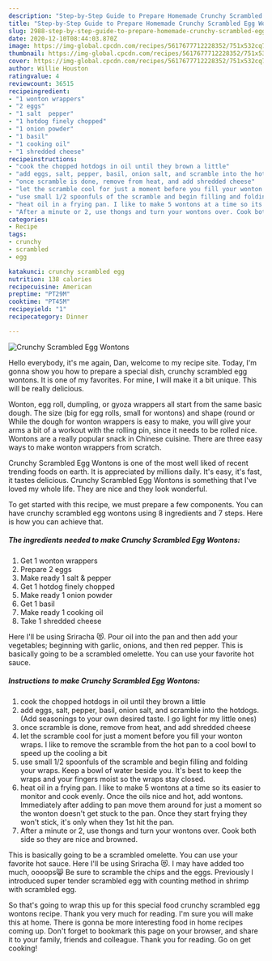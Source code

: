 ```yaml
---
description: "Step-by-Step Guide to Prepare Homemade Crunchy Scrambled Egg Wontons"
title: "Step-by-Step Guide to Prepare Homemade Crunchy Scrambled Egg Wontons"
slug: 2988-step-by-step-guide-to-prepare-homemade-crunchy-scrambled-egg-wontons
date: 2020-12-10T08:44:03.870Z
image: https://img-global.cpcdn.com/recipes/5617677712228352/751x532cq70/crunchy-scrambled-egg-wontons-recipe-main-photo.jpg
thumbnail: https://img-global.cpcdn.com/recipes/5617677712228352/751x532cq70/crunchy-scrambled-egg-wontons-recipe-main-photo.jpg
cover: https://img-global.cpcdn.com/recipes/5617677712228352/751x532cq70/crunchy-scrambled-egg-wontons-recipe-main-photo.jpg
author: Willie Houston
ratingvalue: 4
reviewcount: 36515
recipeingredient:
- "1 wonton wrappers"
- "2 eggs"
- "1 salt  pepper"
- "1 hotdog finely chopped"
- "1 onion powder"
- "1 basil"
- "1 cooking oil"
- "1 shredded cheese"
recipeinstructions:
- "cook the chopped hotdogs in oil until they brown a little"
- "add eggs, salt, pepper, basil, onion salt, and scramble into the hotdogs. (Add seasonings to your own desired taste. I go light for my little ones)"
- "once scramble is done, remove from heat, and add shredded cheese"
- "let the scramble cool for just a moment before you fill your wonton wraps. I like to remove the scramble from the hot pan to a cool bowl to speed up the cooling a bit"
- "use small 1/2 spoonfuls of the scramble and begin filling and folding your wraps. Keep a bowl of water beside you. It&#39;s best to keep the wraps and your fingers moist so the wraps stay closed."
- "heat oil in a frying pan. I like to make 5 wontons at a time so its easier to monitor and cook evenly. Once the oils nice and hot, add wontons. Immediately after adding to pan move them around for just a moment so the wonton doesn&#39;t get stuck to the pan. Once they start frying they won&#39;t stick, it&#39;s only when they 1st hit the pan."
- "After a minute or 2, use thongs and turn your wontons over. Cook both side so they are nice and browned."
categories:
- Recipe
tags:
- crunchy
- scrambled
- egg

katakunci: crunchy scrambled egg 
nutrition: 138 calories
recipecuisine: American
preptime: "PT29M"
cooktime: "PT45M"
recipeyield: "1"
recipecategory: Dinner

---
```



![Crunchy Scrambled Egg Wontons](https://img-global.cpcdn.com/recipes/5617677712228352/751x532cq70/crunchy-scrambled-egg-wontons-recipe-main-photo.jpg)

Hello everybody, it's me again, Dan, welcome to my recipe site. Today, I'm gonna show you how to prepare a special dish, crunchy scrambled egg wontons. It is one of my favorites. For mine, I will make it a bit unique. This will be really delicious.

Wonton, egg roll, dumpling, or gyoza wrappers all start from the same basic dough. The size (big for egg rolls, small for wontons) and shape (round or While the dough for wonton wrappers is easy to make, you will give your arms a bit of a workout with the rolling pin, since it needs to be rolled nice. Wontons are a really popular snack in Chinese cuisine. There are three easy ways to make wonton wrappers from scratch.

Crunchy Scrambled Egg Wontons is one of the most well liked of recent trending foods on earth. It is appreciated by millions daily. It's easy, it's fast, it tastes delicious. Crunchy Scrambled Egg Wontons is something that I've loved my whole life. They are nice and they look wonderful.


To get started with this recipe, we must prepare a few components. You can have crunchy scrambled egg wontons using 8 ingredients and 7 steps. Here is how you can achieve that.

<!--inarticleads1-->

##### The ingredients needed to make Crunchy Scrambled Egg Wontons:

1. Get 1 wonton wrappers
1. Prepare 2 eggs
1. Make ready 1 salt &amp; pepper
1. Get 1 hotdog finely chopped
1. Make ready 1 onion powder
1. Get 1 basil
1. Make ready 1 cooking oil
1. Take 1 shredded cheese


Here I&#39;ll be using Sriracha 😻. Pour oil into the pan and then add your vegetables; beginning with garlic, onions, and then red pepper. This is basically going to be a scrambled omelette. You can use your favorite hot sauce. 

<!--inarticleads2-->

##### Instructions to make Crunchy Scrambled Egg Wontons:

1. cook the chopped hotdogs in oil until they brown a little
1. add eggs, salt, pepper, basil, onion salt, and scramble into the hotdogs. (Add seasonings to your own desired taste. I go light for my little ones)
1. once scramble is done, remove from heat, and add shredded cheese
1. let the scramble cool for just a moment before you fill your wonton wraps. I like to remove the scramble from the hot pan to a cool bowl to speed up the cooling a bit
1. use small 1/2 spoonfuls of the scramble and begin filling and folding your wraps. Keep a bowl of water beside you. It&#39;s best to keep the wraps and your fingers moist so the wraps stay closed.
1. heat oil in a frying pan. I like to make 5 wontons at a time so its easier to monitor and cook evenly. Once the oils nice and hot, add wontons. Immediately after adding to pan move them around for just a moment so the wonton doesn&#39;t get stuck to the pan. Once they start frying they won&#39;t stick, it&#39;s only when they 1st hit the pan.
1. After a minute or 2, use thongs and turn your wontons over. Cook both side so they are nice and browned.


This is basically going to be a scrambled omelette. You can use your favorite hot sauce. Here I&#39;ll be using Sriracha 😻. I may have added too much, oooops😸 Be sure to scramble the chips and the eggs. Previously I introduced super tender scrambled egg with counting method in shrimp with scrambled egg. 

So that's going to wrap this up for this special food crunchy scrambled egg wontons recipe. Thank you very much for reading. I'm sure you will make this at home. There is gonna be more interesting food in home recipes coming up. Don't forget to bookmark this page on your browser, and share it to your family, friends and colleague. Thank you for reading. Go on get cooking!
